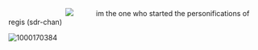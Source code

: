 ⠀⠀⠀⠀⠀⠀⠀⠀⠀⠀⠀![](https://komarev.com/ghpvc/?username=elanourr&color=ff4787&label=꒰⠀⠀patients⠀⠀&abbreviated=true)⠀⠀⠀⠀ im the one who started the personifications of regis (sdr-chan)


![1000170384](https://github.com/user-attachments/assets/380e4028-ac28-4c2b-b48d-34c8597921bc)
